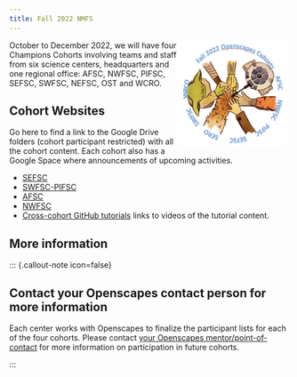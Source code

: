 ```yaml
---
title: Fall 2022 NMFS
---
```


<img src="../images/fall2022openscapes.png" alt="hands together" style="float:right;width:40%;">

October to December 2022, we will have four Champions Cohorts involving teams and staff from six science centers, headquarters and one regional office: AFSC, NWFSC, PIFSC, SEFSC, SWFSC, NEFSC, OST and WCRO.

## Cohort Websites

Go here to find a link to the Google Drive folders (cohort participant restricted) with all the cohort content. Each cohort also has a Google Space where announcements of upcoming activities.

- [SEFSC](https://nmfs-openscapes.github.io/2022-noaa-sefsc-fall/)
- [SWFSC-PIFSC](https://nmfs-openscapes.github.io/2022-noaa-swfsc-pifsc-fall/)
- [AFSC](https://nmfs-openscapes.github.io/2022-noaa-afsc-fall/)
- [NWFSC](https://nmfs-openscapes.github.io/2022-noaa-nwfsc-fall/)
- [Cross-cohort GitHub tutorials](https://rverse-tutorials.github.io/NMFS-Openscapes-fall-2022/) links to videos of the tutorial content.

## More information

::: {.callout-note icon=false}

## Contact your Openscapes contact person for more information

Each center works with Openscapes to finalize the participant lists for each of the four cohorts. Please contact [your Openscapes mentor/point-of-contact](../mentors.html) for more information on participation in future cohorts. 

:::
